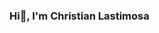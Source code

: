 ### Hi👋, I'm Christian Lastimosa

<!--
**blitzkrieg343/blitzkrieg343** is a ✨ _special_ ✨ repository because its `README.md` (this file) appears on your GitHub profile.

Here are some ideas to get you started:

- 🔭 I’m currently working on React JS with PostgreSQL and Flutter
- 🌱 I’m currently learning React JS, React Native
- 👯 I’m looking to collaborate on Web and Mobile Development
- 💬 Ask me about ... React JS and React Native
- 📫 How to reach me: chrislastimosa34@gmail.com
- ⚡ Fun fact: I have a devotion for Blessed. Carlo Acutis because he is the patron saint of Computer geeks like me
-->
